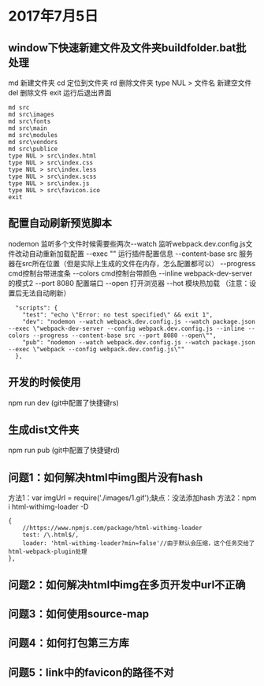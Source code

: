 # 2017年7月5日

## window下快速新建文件及文件夹buildfolder.bat批处理
md 新建文件夹
cd 定位到文件夹
rd 删除文件夹
type NUL > 文件名 新建空文件
del 删除文件
exit 运行后退出界面
```
md src
md src\images
md src\fonts
md src\main
md src\modules
md src\vendors
md src\publice
type NUL > src\index.html
type NUL > src\index.css
type NUL > src\index.less
type NUL > src\index.scss
type NUL > src\index.js
type NUL > src\favicon.ico
exit
```

## 配置自动刷新预览脚本
nodemon 监听多个文件时候需要些两次--watch
监听webpack.dev.config.js文件改动自动重新加载配置
--exec \"\" 运行插件配置信息
--content-base src 服务器在src所在位置（但是实际上生成的文件在内存，怎么配置都可以）
--progress cmd控制台带进度条
--colors cmd控制台带颜色
--inline webpack-dev-server的模式2
--port 8080 配置端口
--open 打开浏览器
--hot 模块热加载 （注意：设置后无法自动刷新）


```    
  "scripts": {
    "test": "echo \"Error: no test specified\" && exit 1",
    "dev": "nodemon --watch webpack.dev.config.js --watch package.json --exec \"webpack-dev-server --config webpack.dev.config.js --inline --colors --progress --content-base src --port 8080 --open\"",
    "pub": "nodemon --watch webpack.dev.config.js --watch package.json --exec \"webpack --config webpack.dev.config.js\""
  },
```

## 开发的时候使用
npm run dev (git中配置了快捷键rs)

## 生成dist文件夹
npm run pub (git中配置了快捷键rd)

## 问题1：如何解决html中img图片没有hash
方法1：var imgUrl = require('./images/1.gif');缺点：没法添加hash
方法2：npm i html-withimg-loader -D
```
{
    //https://www.npmjs.com/package/html-withimg-loader
    test: /\.html$/,
    loader: 'html-withimg-loader?min=false'//由于默认会压缩，这个任务交给了html-webpack-plugin处理
},
```

## 问题2：如何解决html中img在多页开发中url不正确

## 问题3：如何使用source-map

## 问题4：如何打包第三方库

## 问题5：link中的favicon的路径不对
